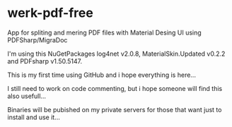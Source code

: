 # werk-pdf-free
App for spliting and mering PDF files with Material Desing UI using PDFSharp/MigraDoc

I'm using this NuGetPackages log4net v2.0.8, MaterialSkin.Updated v0.2.2 and PDFsharp v1.50.5147.

This is my first time using GitHub and i hope everything is here...

I still need to work on code commenting, but i hope someone will find this also usefull...

Binaries will be pubished on my private servers for those that want just to install and use it...
